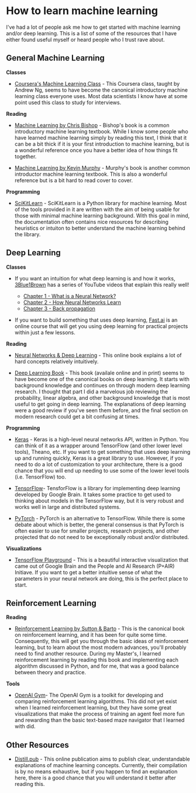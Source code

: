 # How to learn machine learning 
I've had a lot of people ask me how to get started with machine learning and/or deep learning. This is a list of some of the resources that I have either found useful myself or heard people who I trust rave about.  

## General Machine Learning 

**Classes**

* [Coursera's Machine Learning Class](https://www.coursera.org/learn/machine-learning) - This Coursera class, taught by Andrew Ng, seems to have become the canonical introductory machine learning class everyone uses. Most data scientists I know have at some point used this class to study for interviews. 

**Reading**

* [Machine Learning by Chris Bishop](http://www.springer.com/gb/book/9780387310732) - Bishop's book is a common introductory machine learning textbook. While I know some people who have learned machine learning simply by reading this text, I think that it can be a bit thick if it is your first introduction to machine learning, but is a wonderful reference once you have a better idea of how things fit together.  

* [Machine Learning by Kevin Murphy](https://mitpress.mit.edu/books/machine-learning-0) - Murphy's book is another common introductor machine learning textbook. This is also a wonderful reference but is a bit hard to read cover to cover. 

**Programming**

* [SciKitLearn](http://scikit-learn.org/stable/) - SciKitLearn is a Python library for machine learning. Most of the tools provided in it are written with the aim of being usable for those with minimal machine learning background. With this goal in mind, the documentation often contains nice resources for describing heuristics or intuiton to better understand the machine learning behind the library. 

## Deep Learning 

**Classes**

* If you want an intuition for what deep learning is and how it works, [3Blue1Brown](https://www.youtube.com/channel/UCYO_jab_esuFRV4b17AJtAw) has a series of YouTube videos that explain this really well! 

    * [Chapter 1 - What is a Neural Network?](https://www.youtube.com/watch?time_continue=7&v=aircAruvnKk)
    * [Chapter 2 - How Neural Networks Learn](https://www.youtube.com/watch?v=IHZwWFHWa-w)
    * [Chapter 3 - Back propagation](https://www.youtube.com/watch?v=Ilg3gGewQ5U)

* If you want to build something that uses deep learning, [Fast.ai](http://www.fast.ai/) is an online course that will get you using deep learning for practical projects within just a few lessons. 

**Reading**

* [Neural Networks & Deep Learning](http://neuralnetworksanddeeplearning.com/) - This online book explains a lot of hard concepts relatively intuitively. 

* [Deep Learning Book](http://www.deeplearningbook.org/) - This book (availale online and in print) seems to have become one of the canonical books on deep learning. It starts with background knowledge and continues on through modern deep learning research. I thought that part I did a marvelous job reviewing the probability, linear algebra, and other background knowledge that is most useful to get going in deep learning. The explanations of deep learning were a good review if you've seen them before, and the final section on modern research could get a bit confusing at times.

**Programming**

* [Keras](https://keras.io/) - Keras is a high-level neural networks API, written in Python. You can think of it as a wrapper around TensorFlow (and other lower level tools), Theano, etc. If you want to get something that uses deep learning up and running quickly, Keras is a great library to use. However, if you need to do a lot of customization to your architecture, there is a good chance that you will end up needing to use some of the lower level tools (i.e. TensorFlow) too. 

* [TensorFlow](https://www.tensorflow.org/)- TensforFlow is a library for implementing deep learning developed by Google Brain. It takes some practice to get used to thinking about models in the TensorFlow way, but it is very robust and works well in large and distributed systems. 

* [PyTorch](http://pytorch.org/) - PyTorch is an alternative to TensorFlow. While there is some debate about which is better, the general consensus is that PyTorch is often easier to use for smaller projects, research projects, and other projected that do not need to be exceptionally robust and/or distributed. 

**Visualizations**

* [TensorFlow Playground](http://playground.tensorflow.org/#activation=tanh&batchSize=10&dataset=circle&regDataset=reg-plane&learningRate=0.03&regularizationRate=0&noise=0&networkShape=4,2&seed=0.63097&showTestData=false&discretize=false&percTrainData=50&x=true&y=true&xTimesY=false&xSquared=false&ySquared=false&cosX=false&sinX=false&cosY=false&sinY=false&collectStats=false&problem=classification&initZero=false&hideText=false) - This is a beautiful interactive visualization that came out of Google Brain and the People and AI Research (P+AIR) Initiave. If you want to get a better intuitive sense of what the parameters in your neural network are doing, this is the perfect place to start.

## Reinforcement Learning 

**Reading**

* [Reinforcement Learning by Sutton & Barto](https://mitpress.mit.edu/books/reinforcement-learning) - This is the canonical book on reinforcement learning, and it has been for quite some time.  Consequently, this will get you through the basic ideas of reinforcement learning, but to learn about the most modern advances, you'll probably need to find another resource. During my Master's, I learned reinforcement learning by reading this book and implementing each algorithm discussed in Python, and for me, that was a good balance between theory and practice. 

**Tools**

* [OpenAI Gym](https://github.com/openai/gym)- The OpenAI Gym is a toolkit for developing and comparing reinforcement learning algorithms. This did not yet exist when I learned reinforcement learning, but they have some great visualizations that make the process of training an agent feel more fun and rewarding than the basic text-based maze navigator that I learned with did. 

## Other Resources 

* [Distill.pub](https://distill.pub/) - This online publication aims to publish clear, understandable explanations of machine learning concepts. Currently, their compilation is by no means exhaustive, but if you happen to find an explanation here, there is a good chance that you will understand it better after reading this. 
